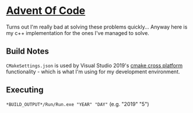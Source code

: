 # [Advent Of Code](https://adventofcode.com)
Turns out I'm really bad at solving these problems quickly...
Anyway here is my c++ implementation for the ones I've managed to solve.

## Build Notes
`CMakeSettings.json` is used by Visual Studio 2019's [cmake cross platform](https://docs.microsoft.com/en-us/cpp/build/cmake-projects-in-visual-studio?view=vs-2019) functionality - which is what I'm using for my development environment.

## Executing
`*BUILD_OUTPUT*/Run/Run.exe "YEAR" "DAY"` (e.g. "2019" "5")
